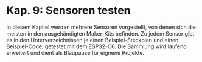 # Kap. 9: Sensoren testen

In diesem Kapitel werden mehrere Sensoren vorgestellt, von denen sich die meisten in den ausgehändigten Maker-Kits befinden.
Zu jedem Sensor gibt es in den Unterverzeichnissen je einen Beispiel-Steckplan und einen Beispiel-Code, getestet mit dem ESP32-C6.
Die Sammlung wird laufend erweitert und dient als Blaupause für eignene Projekte.
